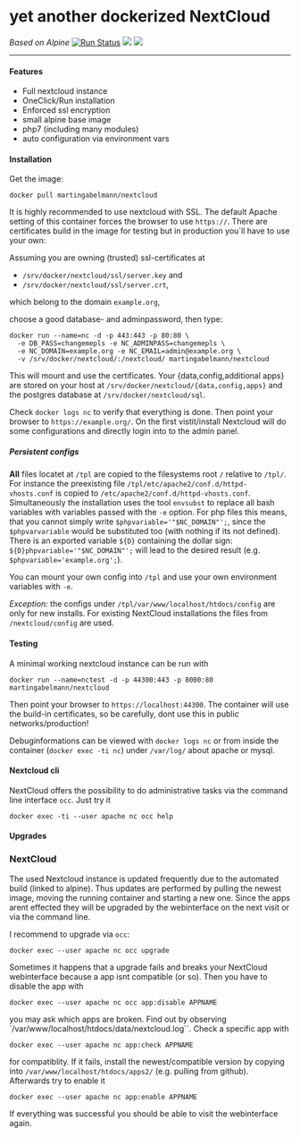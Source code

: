 # yet another dockerized NextCloud
_Based on Alpine_
[![Run Status](https://api.shippable.com/projects/5921cc0abba6190600a365a2/badge?branch=master)](https://app.shippable.com/github/martingabelmann/docker-nextcloud)
[![](https://images.microbadger.com/badges/image/martingabelmann/nextcloud.svg)](https://microbadger.com/images/martingabelmann/nextcloud "Get your own image badge on microbadger.com")
[![](https://images.microbadger.com/badges/version/martingabelmann/nextcloud.svg)](https://microbadger.com/images/martingabelmann/nextcloud "Get your own version badge on microbadger.com")

---

#### Features
 - Full nextcloud instance
 - OneClick/Run installation
 - Enforced ssl encryption 
 - small alpine base image
 - php7 (including many modules)
 - auto configuration via environment vars

#### Installation
Get the image:
```
docker pull martingabelmann/nextcloud
```

It is highly recommended to use nextcloud with SSL. The default Apache setting of this container forces the browser to use ``https://``. There are certificates build in the image for testing but in production you`ll have to use your own:

Assuming you are owning (trusted) ssl-certificates at 
 - ``/srv/docker/nextcloud/ssl/server.key`` and 
 - ``/srv/docker/nextcloud/ssl/server.crt``,
 
which belong to the domain ``example.org``,

choose a good database- and adminpassword, then type:
  
```
docker run --name=nc -d -p 443:443 -p 80:80 \
  -e DB_PASS=changemepls -e NC_ADMINPASS=changemepls \
  -e NC_DOMAIN=example.org -e NC_EMAIL=admin@example.org \
  -v /srv/docker/nextcloud/:/nextcloud/ martingabelmann/nextcloud
```

This will mount and use the certificates. Your {data,config,additional apps} are stored on your host at ``/srv/docker/nextcloud/{data,config,apps}`` and the postgres database at ``/srv/docker/nextcloud/sql``. 


Check ``docker logs nc`` to verify that everything is done. Then point your browser to ``https://example.org/``. On the first vistit/install Nextcloud will do some configurations and directly login into to the admin panel.

##### Persistent configs
**All** files locatet at ``/tpl`` are copied to the filesystems root ``/`` relative to ``/tpl/``. 
For instance the preexisting file ``/tpl/etc/apache2/conf.d/httpd-vhosts.conf`` is copied to ``/etc/apache2/conf.d/httpd-vhosts.conf``.
Simultaneously the installation uses the tool ``envsubst`` to replace all bash variables with variables passed with the ``-e`` option. 
For php files this means, that you cannot simply write ``$phpvariable='"$NC_DOMAIN"';``, since the ``$phpvarvariable`` would be substituted too (with nothing if its not defined). 
There is an exported variable ``${D}`` containing the dollar sign:  ``${D}phpvariable='"$NC_DOMAIN"';`` will lead to the desired result (e.g. ``$phpvariable='example.org';``).

You can mount your own config into ``/tpl`` and use your own environment variables with ``-e``.  
  
_Exception:_ the configs under ``/tpl/var/www/localhost/htdocs/config`` are only for new installs. For existing NextCloud installations the files from ``/nextcloud/config`` are used.

#### Testing
A minimal working nextcloud instance can be run with

```
docker run --name=nctest -d -p 44300:443 -p 8000:80 martingabelmann/nextcloud
```
Then point your browser to ``https://localhost:44300``. The container will use the build-in certificates, so be carefully, dont use this in public networks/production!

Debuginformations can be viewed with
```docker logs nc```
or from inside the container (``docker exec -ti nc``) under ``/var/log/`` about apache or mysql.


#### Nextcloud cli

NextCloud offers the possibility to do administrative tasks via the command line interface `occ`. Just try it
```
docker exec -ti --user apache nc occ help
```


#### Upgrades 
### NextCloud
The used Nextcloud instance is updated frequently due to the automated build (linked to alpine). Thus updates are performed by pulling the newest image, moving the running container and starting a new one. Since the apps arent effected they will be upgraded by the webinterface on the next visit or via the command line. 
  
I recommend to upgrade via `occ`:
```
docker exec --user apache nc occ upgrade
```

Sometimes it happens that a upgrade fails and breaks your NextCloud webinterface because a app isnt compatible (or so). Then you have to disable the app with 
```
docker exec --user apache nc occ app:disable APPNAME
```
you may ask which apps are broken. Find out by observing `/var/www/localhost/htdocs/data/nextcloud.log``. Check a specific app with

```
docker exec --user apache nc app:check APPNAME
``` 
for compatiblity. If it fails, install the newest/compatible version by copying into `/var/www/localhost/htdocs/apps2/` (e.g. pulling from github). Afterwards try to enable it
```
docker exec --user apache nc app:enable APPNAME
```
If everything was successful you should be able to visit the webinterface again.
  
